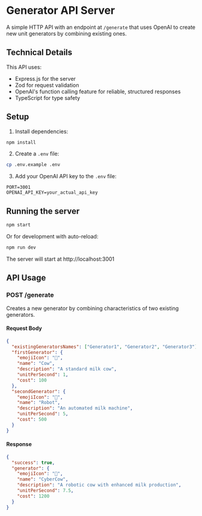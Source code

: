 # Generator API Server

A simple HTTP API with an endpoint at `/generate` that uses OpenAI to create new unit generators by combining existing ones.

## Technical Details

This API uses:

- Express.js for the server
- Zod for request validation
- OpenAI's function calling feature for reliable, structured responses
- TypeScript for type safety

## Setup

1. Install dependencies:

```bash
npm install
```

2. Create a `.env` file:

```bash
cp .env.example .env
```

3. Add your OpenAI API key to the `.env` file:

```
PORT=3001
OPENAI_API_KEY=your_actual_api_key
```

## Running the server

```bash
npm start
```

Or for development with auto-reload:

```bash
npm run dev
```

The server will start at http://localhost:3001

## API Usage

### POST /generate

Creates a new generator by combining characteristics of two existing generators.

#### Request Body

```json
{
  "existingGeneratorsNames": ["Generator1", "Generator2", "Generator3"],
  "firstGenerator": {
    "emojiIcon": "🐄",
    "name": "Cow",
    "description": "A standard milk cow",
    "unitPerSecond": 1,
    "cost": 100
  },
  "secondGenerator": {
    "emojiIcon": "🤖",
    "name": "Robot",
    "description": "An automated milk machine",
    "unitPerSecond": 5,
    "cost": 500
  }
}
```

#### Response

```json
{
  "success": true,
  "generator": {
    "emojiIcon": "🥛",
    "name": "CyberCow",
    "description": "A robotic cow with enhanced milk production",
    "unitPerSecond": 7.5,
    "cost": 1200
  }
}
```
